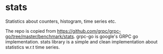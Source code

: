 # stats
Statistics about counters, histogram, time series etc.

The repo is copied from
https://github.com/grpc/grpc-go/tree/master/benchmark/stats. grpc-go
is google's GRPC go implementation. stats library is a simple and
clean implementation about statistics w.r.t time series.
